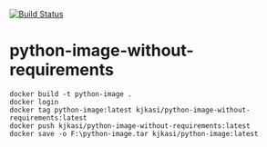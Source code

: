 [![Build Status](https://github.com/kjkasi/python-image/actions/workflows/python-image-without-requirements.yml/badge.svg)](https://github.com/kjkasi/python-image/actions/workflows/python-image-without-requirements.yml)

# python-image-without-requirements
```
docker build -t python-image .
docker login
docker tag python-image:latest kjkasi/python-image-without-requirements:latest
docker push kjkasi/python-image-without-requirements:latest
docker save -o F:\python-image.tar kjkasi/python-image:latest
```
